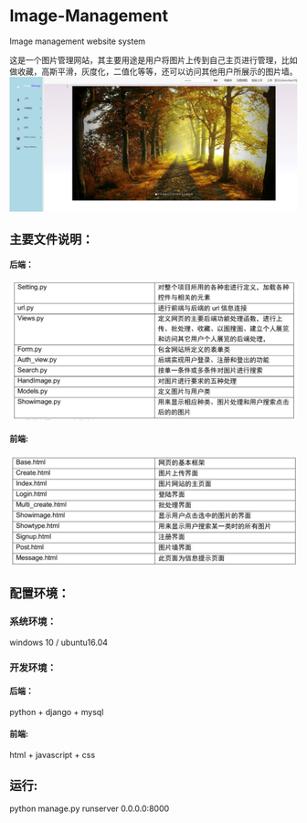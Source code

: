 # Image-Management
Image management website system

这是一个图片管理网站，其主要用途是用户将图片上传到自己主页进行管理，比如做收藏，高斯平滑，灰度化，二值化等等，还可以访问其他用户所展示的图片墙。
![图片说明1](https://github.com/chenchao15/Image-Management-/blob/master/src/forum/static/images/1.png)

## 主要文件说明：

#### 后端：
![图片说明1](https://github.com/chenchao15/Image-Management-/blob/master/src/forum/static/images/2.jpg)

#### 前端:
![图片说明1](https://github.com/chenchao15/Image-Management-/blob/master/src/forum/static/images/3.jpg)

## 配置环境：

### 系统环境：

windows 10 / ubuntu16.04

### 开发环境：

#### 后端：

python + django + mysql

#### 前端:

html + javascript + css

## 运行:

python manage.py runserver 0.0.0.0:8000


